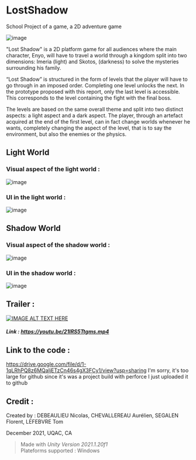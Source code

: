 # LostShadow
School Project of a game, a 2D adventure game

  ![image](https://user-images.githubusercontent.com/80623426/156792590-959bc222-f401-470a-9039-68c7e244e23f.png)


"Lost Shadow" is a 2D platform game for all audiences where the main character, Enyo, will have to travel a world through a kingdom split into two dimensions: Imeria (light) and Skotos, (darkness) to solve the mysteries surrounding his family.

“Lost Shadow” is structured in the form of levels that the player will have to go through in an imposed order. Completing one level unlocks the next. In the prototype proposed with this report, only the last level is accessible. This corresponds to the level containing the fight with the final boss.

The levels are based on the same overall theme and split into two distinct aspects: a light aspect and a dark aspect. The player, through an artefact acquired at the end of the first level, can in fact change worlds whenever he wants, completely changing the aspect of the level, that is to say the environment, but also the enemies or the physics. 

## Light World
### Visual aspect of the light world :
![image](https://user-images.githubusercontent.com/80623426/156793151-f1502979-456d-4a73-849d-2ac81213a804.png)

### UI in the light world :
![image](https://user-images.githubusercontent.com/80623426/156793426-1b9e2081-5e75-4148-9cf3-5dba6852ec4e.png)


## Shadow World
### Visual aspect of the shadow world :
![image](https://user-images.githubusercontent.com/80623426/156793329-71d60257-a6b2-4e3b-a2dd-d52a1f939475.png)

### UI in the shadow world :
![image](https://user-images.githubusercontent.com/80623426/156793661-eff7ffa5-c7d6-41e6-9f62-45c7c40fd864.png)


## Trailer :
[![IMAGE ALT TEXT HERE](https://img.youtube.com/vi/21lRS5Ttgms/0.jpg)](https://www.youtube.com/watch?v=21lRS5Ttgms)
##### Link : https://youtu.be/21lRS5Ttgms.mp4


## Link to the code :
https://drive.google.com/file/d/1-1qLRhPQ8z6MQaIjETzCn46s4gX3FCy1/view?usp=sharing
I'm sorry, it's too large for github since it's was a project build with perforce I just uploaded it to github 


## Credit :
Created by : DEBEAULIEU Nicolas, CHEVALLEREAU Aurélien, SEGALEN Florent, LEFEBVRE Tom

December 2021, UQAC, CA

> Made with *Unity Version 2021.1.20f1* \
> Plateforms supported : Windows
